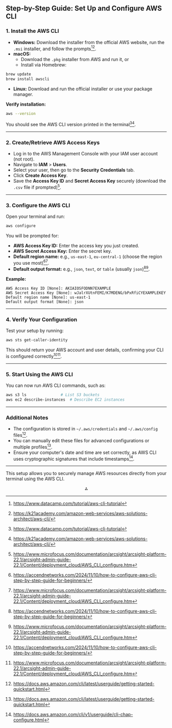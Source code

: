## Step-by-Step Guide: Set Up and Configure AWS CLI

### **1. Install the AWS CLI**

- **Windows:** Download the installer from the official AWS website, run the `.msi` installer, and follow the prompts[^5][^6].
- **macOS:**
    - Download the `.pkg` installer from AWS and run it, or
    - Install via Homebrew:

```bash
brew update
brew install awscli
```

- **Linux:** Download and run the official installer or use your package manager.

**Verify installation:**

```bash
aws --version
```

You should see the AWS CLI version printed in the terminal[^5][^6].

---

### **2. Create/Retrieve AWS Access Keys**

- Log in to the AWS Management Console with your IAM user account (not root).
- Navigate to **IAM** > **Users**.
- Select your user, then go to the **Security Credentials** tab.
- Click **Create Access Key**.
- Save the **Access Key ID** and **Secret Access Key** securely (download the `.csv` file if prompted)[^7].

---

### **3. Configure the AWS CLI**

Open your terminal and run:

```bash
aws configure
```

You will be prompted for:

- **AWS Access Key ID:** Enter the access key you just created.
- **AWS Secret Access Key:** Enter the secret key.
- **Default region name:** e.g., `us-east-1`, `eu-central-1` (choose the region you use most)[^1][^7].
- **Default output format:** e.g., `json`, `text`, or `table` (usually `json`)[^1][^7].

**Example:**

```
AWS Access Key ID [None]: AKIAIOSFODNN7EXAMPLE
AWS Secret Access Key [None]: wJalrXUtnFEMI/K7MDENG/bPxRfiCYEXAMPLEKEY
Default region name [None]: us-east-1
Default output format [None]: json
```


---

### **4. Verify Your Configuration**

Test your setup by running:

```bash
aws sts get-caller-identity
```

This should return your AWS account and user details, confirming your CLI is configured correctly[^1][^7].

---

### **5. Start Using the AWS CLI**

You can now run AWS CLI commands, such as:

```bash
aws s3 ls               # List S3 buckets
aws ec2 describe-instances  # Describe EC2 instances
```


---

### **Additional Notes**

- The configuration is stored in `~/.aws/credentials` and `~/.aws/config` files[^3].
- You can manually edit these files for advanced configurations or multiple profiles[^3].
- Ensure your computer's date and time are set correctly, as AWS CLI uses cryptographic signatures that include timestamps[^2].

---

This setup allows you to securely manage AWS resources directly from your terminal using the AWS CLI.

<div style="text-align: center">⁂</div>

[^1]: https://accendnetworks.com/2024/11/10/how-to-configure-aws-cli-step-by-step-guide-for-beginners/

[^2]: https://docs.aws.amazon.com/cli/v1/userguide/cli-chap-configure.html

[^3]: https://docs.aws.amazon.com/cli/latest/userguide/getting-started-quickstart.html

[^4]: https://docs.aws.amazon.com/cli/latest/userguide/cli-chap-getting-started.html

[^5]: https://www.datacamp.com/tutorial/aws-cli-tutorial

[^6]: https://k21academy.com/amazon-web-services/aws-solutions-architect/aws-cli/

[^7]: https://www.microfocus.com/documentation/arcsight/arcsight-platform-22.1/arcsight-admin-guide-22.1/Content/deployment_cloud/AWS_CLI_configure.htm

[^8]: https://awscli.amazonaws.com/v2/documentation/api/latest/reference/configure/index.html

[^9]: https://docs.aws.amazon.com/cli/v1/userguide/cli-chap-install.html

[^10]: https://www.youtube.com/watch?v=jCHOsMPbcV0

